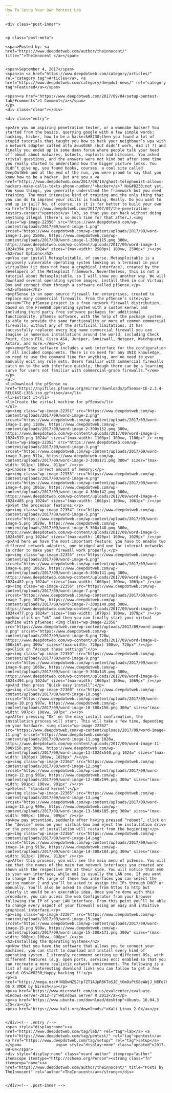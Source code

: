 ```yaml
---
How To Setup Your Own Pentest Lab
---
```

<article class="post-listing post-22346 post type-post status-publish format-standard has-post-thumbnail hentry category-deepdot-news tag-lab tag-pentest tag-setup">
    
    <div class="post-inner">
    
    
    <p class="post-meta">
    
    <span>Posted by: <a href="https://www.deepdotweb.com/author/theinnocent/" title="">TheInnocent </a></span>
    
    
    <span>September 4, 2017</span>
    <span>in <a href="https://www.deepdotweb.com/category/articles/" rel="category tag">Articles</a>, <a href="https://www.deepdotweb.com/category/deepdot-news/" rel="category tag">Featured</a></span>
    
    <span><a href="https://www.deepdotweb.com/2017/09/04/setup-pentest-lab/#comments">1 Comment</a></span>
    </p>
    <div class="clear"></div>
    
    <div class="entry">
    
    <p>Are you an aspiring penetration tester, or a wannabe hacker? You started from the basics, querying google with a few simple words: hacking, hacker, how to be a hacker&#8230;then you found a lot of stupid tutorials that taught you how to hack your neighbour’s wpa with a network adapter called alfa awus036h (but didn’t work, did it ?) and finally you ended up in some damn forum where people talk your head off about about malwares, botnets, exploits and bitcoins. You asked trivial questions, and the answers were not kind but after some time you really started to understand how the bigger picture looks. You didn’t give up, you found books, courses, a cool site called DeepDotWeb and at the end of the run, you were proud to say that you know how to be a hacker. But are you a <a href="https://www.deepdotweb.com/2017/08/18/ghost-telephonist-allows-hackers-make-calls-texts-phone-number/">hacker</a>? No&#8230;not yet. You know things, you generally understand the framework but you need training. The most intensive kind of training and the only thing that you can do to improve your skills is hacking. Really. Do you want to end up in jail? No, of course, so it is far better to build your own <a href="https://www.deepdotweb.com/2017/07/07/the-penetration-testers-career/">pentest</a> lab, so that you can hack without doing anything illegal (there’s so much time for that after…).<img class="wp-image-22350" src="https://www.deepdotweb.com/wp-content/uploads/2017/09/word-image-1.png" srcset="https://www.deepdotweb.com/wp-content/uploads/2017/09/word-image-1.png 2500w, https://www.deepdotweb.com/wp-content/uploads/2017/09/word-image-1-300x115.png 300w, https://www.deepdotweb.com/wp-content/uploads/2017/09/word-image-1-1024x394.png 1024w" sizes="(max-width: 2500px) 100vw, 2500px" /></p>
    <h2>Your Options</h2>
    <p>You can install Metasploitable, of course. Metasploitable is a purposely vulnerable operating system looking as a terminal in your virtualbox (it does not have a graphical interface), created by the developers of the Metasploit framework. Nevertheless, this is not a tutorial about Metasploitable, so I will show you another way. We will download several operating system images, install them in our Virtual Box and connect them through a software called pfSense.</p>
    <h2>pfSense</h2>
    <p>pfSense is an open source firewall for enterprises, created to replace many commercial firewalls. From the pfSense’s site:</p>
    <p><em>“The pfSense project is a free network firewall distribution, based on the FreeBSD operating system with a custom kernel and including third party free software packages for additional functionality. pfSense software, with the help of the package system, is able to provide the same functionality or more of common commercial firewalls, without any of the artificial limitations. It has successfully replaced every big name commercial firewall you can imagine in numerous installations around the world, including Check Point, Cisco PIX, Cisco ASA, Juniper, Sonicwall, Netgear, Watchguard, Astaro, and more.</em></p>
    <p><em>pfSense software includes a web interface for the configuration of all included components. There is no need for any UNIX knowledge, no need to use the command line for anything, and no need to ever manually edit any rule sets. Users familiar with commercial firewalls catch on to the web interface quickly, though there can be a learning curve for users not familiar with commercial-grade firewalls.”</em></p>
    <ul>
    <li>Download the pfSense <a href="https://nyifiles.pfsense.org/mirror/downloads/pfSense-CE-2.3.4-RELEASE-i386.iso.gz">iso</a></li>
    <li>Extract it</li>
    <li>Create the virtual machine for pfSense</li>
    </ul>
    <p><img class="wp-image-22351" src="https://www.deepdotweb.com/wp-content/uploads/2017/09/word-image-2.png" srcset="https://www.deepdotweb.com/wp-content/uploads/2017/09/word-image-2.png 1100w, https://www.deepdotweb.com/wp-content/uploads/2017/09/word-image-2-300x152.png 300w, https://www.deepdotweb.com/wp-content/uploads/2017/09/word-image-2-1024x519.png 1024w" sizes="(max-width: 1100px) 100vw, 1100px" /> <img class="wp-image-22352" src="https://www.deepdotweb.com/wp-content/uploads/2017/09/word-image-3.png" srcset="https://www.deepdotweb.com/wp-content/uploads/2017/09/word-image-3.png 911w, https://www.deepdotweb.com/wp-content/uploads/2017/09/word-image-3-300x171.png 300w" sizes="(max-width: 911px) 100vw, 911px" /></p>
    <p>Choose the correct amount of memory:</p>
    <p><img class="wp-image-22353" src="https://www.deepdotweb.com/wp-content/uploads/2017/09/word-image-4.png" srcset="https://www.deepdotweb.com/wp-content/uploads/2017/09/word-image-4.png 1061w, https://www.deepdotweb.com/wp-content/uploads/2017/09/word-image-4-300x142.png 300w, https://www.deepdotweb.com/wp-content/uploads/2017/09/word-image-4-1024x485.png 1024w" sizes="(max-width: 1061px) 100vw, 1061px" /></p>
    <p>Set the processor features:</p>
    <p><img class="wp-image-22354" src="https://www.deepdotweb.com/wp-content/uploads/2017/09/word-image-5.png" srcset="https://www.deepdotweb.com/wp-content/uploads/2017/09/word-image-5.png 1029w, https://www.deepdotweb.com/wp-content/uploads/2017/09/word-image-5-300x148.png 300w, https://www.deepdotweb.com/wp-content/uploads/2017/09/word-image-5-1024x507.png 1024w" sizes="(max-width: 1029px) 100vw, 1029px" /></p>
    <p>And here we have the most important feature: you have to enable two different network adapters, one bridged and one for internal networks in order to make your firewall work properly.</p>
    <p><img class="wp-image-22355" src="https://www.deepdotweb.com/wp-content/uploads/2017/09/word-image-6.png" srcset="https://www.deepdotweb.com/wp-content/uploads/2017/09/word-image-6.png 1063w, https://www.deepdotweb.com/wp-content/uploads/2017/09/word-image-6-300x141.png 300w, https://www.deepdotweb.com/wp-content/uploads/2017/09/word-image-6-1024x482.png 1024w" sizes="(max-width: 1063px) 100vw, 1063px" /></p>
    <p><img class="wp-image-22356" src="https://www.deepdotweb.com/wp-content/uploads/2017/09/word-image-7.png" srcset="https://www.deepdotweb.com/wp-content/uploads/2017/09/word-image-7.png 1079w, https://www.deepdotweb.com/wp-content/uploads/2017/09/word-image-7-300x140.png 300w, https://www.deepdotweb.com/wp-content/uploads/2017/09/word-image-7-1024x477.png 1024w" sizes="(max-width: 1079px) 100vw, 1079px" /></p>
    <p>Now click on “ok” and then you can finally start your virtual machine with pfSense: <img class="wp-image-22358" src="https://www.deepdotweb.com/wp-content/uploads/2017/09/word-image-8.png" srcset="https://www.deepdotweb.com/wp-content/uploads/2017/09/word-image-8.png 720w, https://www.deepdotweb.com/wp-content/uploads/2017/09/word-image-8-300x167.png 300w" sizes="(max-width: 720px) 100vw, 720px" /></p>
    <p>Click on “Accept these settings”:</p>
    <p><img class="wp-image-22359" src="https://www.deepdotweb.com/wp-content/uploads/2017/09/word-image-9.png" srcset="https://www.deepdotweb.com/wp-content/uploads/2017/09/word-image-9.png 1069w, https://www.deepdotweb.com/wp-content/uploads/2017/09/word-image-9-300x145.png 300w, https://www.deepdotweb.com/wp-content/uploads/2017/09/word-image-9-1024x494.png 1024w" sizes="(max-width: 1069px) 100vw, 1069px" /></p>
    <p>And then press “Quick easy install”:</p>
    <p><img class="wp-image-22360" src="https://www.deepdotweb.com/wp-content/uploads/2017/09/word-image-10.png" srcset="https://www.deepdotweb.com/wp-content/uploads/2017/09/word-image-10.png 997w, https://www.deepdotweb.com/wp-content/uploads/2017/09/word-image-10-300x156.png 300w" sizes="(max-width: 997px) 100vw, 997px" /></p>
    <p>After pressing “Ok” on the easy install confirmation, the installation process will start. This will take a few time, depending on your hardware. <img class="wp-image-22362" src="https://www.deepdotweb.com/wp-content/uploads/2017/09/word-image-11.png" srcset="https://www.deepdotweb.com/wp-content/uploads/2017/09/word-image-11.png 1026w, https://www.deepdotweb.com/wp-content/uploads/2017/09/word-image-11-300x158.png 300w, https://www.deepdotweb.com/wp-content/uploads/2017/09/word-image-11-1024x540.png 1024w" sizes="(max-width: 1026px) 100vw, 1026px" /></p>
    <p><img class="wp-image-22364" src="https://www.deepdotweb.com/wp-content/uploads/2017/09/word-image-12.png" srcset="https://www.deepdotweb.com/wp-content/uploads/2017/09/word-image-12.png 901w, https://www.deepdotweb.com/wp-content/uploads/2017/09/word-image-12-300x199.png 300w" sizes="(max-width: 901px) 100vw, 901px" /></p>
    <p>Select “standard kernel”:</p>
    <p><img class="wp-image-22365" src="https://www.deepdotweb.com/wp-content/uploads/2017/09/word-image-13.png" srcset="https://www.deepdotweb.com/wp-content/uploads/2017/09/word-image-13.png 909w, https://www.deepdotweb.com/wp-content/uploads/2017/09/word-image-13-300x185.png 300w" sizes="(max-width: 909px) 100vw, 909px" /></p>
    <p>Now pay attention, suddenly after having pressed “reboot”, click on the “device” menu on your virtual-box and eject the installation drive or the process of installation will restart from the beginning:</p>
    <p><img class="wp-image-22366" src="https://www.deepdotweb.com/wp-content/uploads/2017/09/word-image-14.png" srcset="https://www.deepdotweb.com/wp-content/uploads/2017/09/word-image-14.png 913w, https://www.deepdotweb.com/wp-content/uploads/2017/09/word-image-14-300x184.png 300w" sizes="(max-width: 913px) 100vw, 913px" /></p>
    <p>After this process, you will see the main menu of psSense. You will see that the names of the main two network interfaces you created are shown with the respective IPs at their side. You will notice that em0 is your wan interface, while em1 is usually the LAN one. If you want to change the IPs range of these two interfaces you can select the option number 2 and you’ll be asked to assign the IPs through DHCP or manually. You’ll also be asked to change from https to http but clearly it would be an execrable idea. Once you’re done with this procedure, you can access the web Configurator from your browser following the IP of your LAN interface. From this point you’ll be able to change every aspect of your firewall using an easy and intuitive graphical interface.</p>
    <p><img class="wp-image-22367" src="https://www.deepdotweb.com/wp-content/uploads/2017/09/word-image-15.png" srcset="https://www.deepdotweb.com/wp-content/uploads/2017/09/word-image-15.png 908w, https://www.deepdotweb.com/wp-content/uploads/2017/09/word-image-15-300x171.png 300w" sizes="(max-width: 908px) 100vw, 908px" /></p>
    <h2>Installing the Operating Systems</h2>
    <p>Now that you have the software that allows you to connect your machines, you can start to download and install every kind of operating system. I strongly recommend setting up different OSs, with different features (e.g. open ports, services ecc) enabled so that you can recreate a more realistic network environment. The following is a list of many interesting download links you can follow to get a few useful OSs&#8230;Happy hacking !!!</p>
    <p><a href="https://mega.nz/#!NQ8wHZSJ!p7ZT1AJpR8KToSJE_tOmDsPtS8eWWjJ_NBFe7bK5qRg">Mac OS X VMDK by Niresh</a></p>
    <p><a href="https://www.microsoft.com/en-us/evalcenter/evaluate-windows-server-2012-r2">Windows Server R 2012</a></p>
    <p><a href="https://www.ubuntu.com/download/desktop">Ubuntu 16.04.3 LTS</a></p>
    <p><a href="https://www.kali.org/downloads/">Kali Linux 2.0</a></p>
    
    
    </div><!-- .entry /-->
    <span style="display:none"><a href="https://www.deepdotweb.com/tag/lab/" rel="tag">lab</a> <a href="https://www.deepdotweb.com/tag/pentest/" rel="tag">pentest</a> <a href="https://www.deepdotweb.com/tag/setup/" rel="tag">setup</a></span>				<span style="display:none" class="updated">2017-09-04</span>
    <div style="display:none" class="vcard author" itemprop="author" itemscope itemtype="http://schema.org/Person"><strong class="fn" itemprop="name"><a href="https://www.deepdotweb.com/author/theinnocent/" title="Posts by TheInnocent" rel="author">TheInnocent</a></strong></div>
    
    
    </div><!-- .post-inner -->
</article><!-- .post-listing -->

